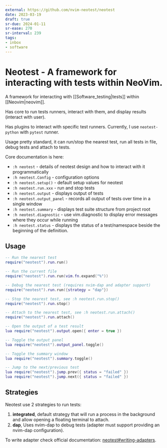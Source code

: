 ```yaml
---
external: https://github.com/nvim-neotest/neotest
date: 2023-03-19
draft: true
sr-due: 2024-01-11
sr-ease: 270
sr-interval: 239
tags:
- inbox
- software
---
```


# Neotest - A framework for interacting with tests within NeoVim.

A framework for interacting with [[Software_testing|tests]] within
[[Neovim|neovim]].

Has core to run tests runners, interact with them, and display results (interact
with user).

Has plugins to interact with specific test runners. Currently, I use
`neotest-python` with `pytest` runner.

Usage pretty standard, it can run/stop the nearest test, run all tests in file,
debug tests and attach to tests.

Core documentation is here:

- `:h neotest` - details of neotest design and how to interact with it
  programmatically
- `:h neotest.Config` - configuration options
- `:h neotest.setup()` - default setup values for neotest
- `:h neotest.run.xxx` - run and stop tests
- `:h neotest.output` - displays output of tests
- `:h neotest.output_panel` - records all output of tests over time in a single
  window
- `:h neotest.summary` - displays test suite structure from project root
- `:h neotest.diagnostic` - use vim.diagnostic to display error messages where
  they occur while running
- `:h neotest.status` - displays the status of a test/namespace beside the
  beginning of the definition.

## Usage

```lua examples
-- Run the nearest test
require("neotest").run.run()

-- Run the current file
require("neotest").run.run(vim.fn.expand("%"))

-- Debug the nearest test (requires nvim-dap and adapter support)
require("neotest").run.run({strategy = "dap"})

-- Stop the nearest test, see :h neotest.run.stop()
require("neotest").run.stop()

-- Attach to the nearest test, see :h neotest.run.attach()
require("neotest").run.attach()

-- Open the output of a test result
lua require("neotest").output.open({ enter = true })

-- Toggle the output panel
lua require("neotest").output_panel.toggle()

-- Toggle the summary window
lua require("neotest").summary.toggle()

-- Jump to the next/previous test
lua require("neotest").jump.prev({ status = "failed" })
lua require("neotest").jump.next({ status = "failed" })
```

## Strategies

Neotest use 2 strategies to run tests:

1. **integrated**, default strategy that will run a process in the background
   and allow opening a floating terminal to attach.
2. **dap**, Uses nvim-dap to debug tests (adapter must support providing an
   nvim-dap configuration).

To write adapter check official documentation:
[neotest#writing-adapters](https://github.com/nvim-neotest/neotest/blob/master/README.md#writing-adapters).

